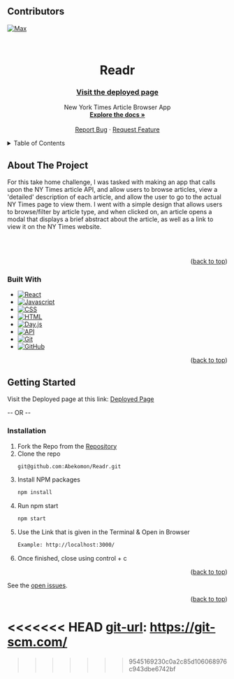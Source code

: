 <a name="readme-top"></a>

## Contributors
 [![Max][Max-badge]][Max-url]

<br />

<h1 align="center">Readr</h1>
<h3 align="center"><a href="https://readr-six.vercel.app/">Visit the deployed page</a></h3>

  <p align="center">
    New York Times Article Browser App
    <br />
    <a href="https://github.com/Abekomon/Readr"><strong>Explore the docs »</strong></a>
    <br />
    <br />
    <a href="https://github.com/Abekomon/Readr/issues">Report Bug</a>
    ·
    <a href="https://github.com/Abekomon/Readr/issues">Request Feature</a>
  </p>
</div>

<details>
  <summary>Table of Contents</summary>
  <ol>
    <li>
      <a href="#about-the-project">About The Project</a>
      <ul>
        <li><a href="#built-with">Built With</a></li>
      </ul>
    </li>
    <li>
      <a href="#getting-started">Getting Started</a>
      <ul>
        <li><a href="#installation">Installation</a></li>
      </ul>
    </li>
  </ol>
</details>

## About The Project

For this take home challenge, I was tasked with making an app that calls upon the NY Times article API, and allow users to browse articles, view a 'detailed' description of each article, and allow the user to go to the actual NY Times page to view them. I went with a simple design that allows users to browse/filter by article type, and when clicked on, an article opens a modal that displays a brief abstract about the article, as well as a link to view it on the NY Times website.


</br>
</br>

<p align="right">(<a href="#readme-top">back to top</a>)</p>

### Built With
- [![React][React]][react-url] 
- [![Javascript][javascript.js]][javascript-url]
- [![CSS][css]][css-url]
- [![HTML][html]][html-url]
- [![Day.js][dayjs]][dayjs-url]
- [![API][api]][api-url]
- [![Git][git]][git-url]
- [![GitHub][github]][github-url]

<p align="right">(<a href="#readme-top">back to top</a>)</p>

## Getting Started

Visit the Deployed page at this link: [Deployed Page](https://readr-six.vercel.app/)

-- OR --

### Installation

1. Fork the Repo from the [Repository](https://github.com/Abekomon/Readr)
2. Clone the repo
   ```sh
   git@github.com:Abekomon/Readr.git
   ```
3. Install NPM packages
   ```sh
   npm install
   ```
4. Run npm start
   ```sh
   npm start
   ```
5. Use the Link that is given in the Terminal & Open in Browser
   ```sh
   Example: http://localhost:3000/
   ```
6. Once finished, close using control + c

<p align="right">(<a href="#readme-top">back to top</a>)</p>

See the [open issues](https://github.com/Abekomon/Readr/issues).

<p align="right">(<a href="#readme-top">back to top</a>)</p>

[Max-badge]: https://img.shields.io/badge/-Max%20Lange-green
[Max-url]: https://github.com/Abekomon
[React]: https://img.shields.io/badge/-ReactJs-61DAFB?logo=react&logoColor=white&style=for-the-badge
[react-url]: https://reactjs.org/
[dayjs]: https://img.shields.io/badge/-dayjs-fb6052?style=for-the-badge
[dayjs-url]: https://www.npmjs.com/package/dayjs
[css]: https://img.shields.io/badge/CSS-000000?style=for-the-badge&logo=css&logoColor=white
[css-url]: https://www.w3.org/Style/CSS/Overview.en.html
[html]: https://img.shields.io/badge/HTML-4A4A55?style=for-the-badge&logo=HTML&logoColor=FF3E00
[html-url]: https://www.w3schools.com/howto/howto_make_a_website.asp
[javascript.js]: https://img.shields.io/badge/JavaScript-0769AD?style=for-the-badge&logo=javascript&logoColor=white
[javascript-url]: https://www.javascript.com/
[api]: https://img.shields.io/badge/API-15EA75?style=for-the-badge&logo=HTML&logoColor=FF3E00
[api-url]: https://www.w3schools.com/js/js_api_intro.asp
[github]: https://img.shields.io/badge/GitHub-22043C?style=for-the-badge&logo=github&logoColor=FF3E00
[github-url]: https://github.com/
[git]: https://img.shields.io/badge/Git-2E0305?style=for-the-badge&logo=git&logoColor=FF3E00
<<<<<<< HEAD
[git-url]: https://git-scm.com/
=======
[git-url]: https://git-scm.com/
>>>>>>> 9545169230c0a2c85d106068976c943dbe6742bf
